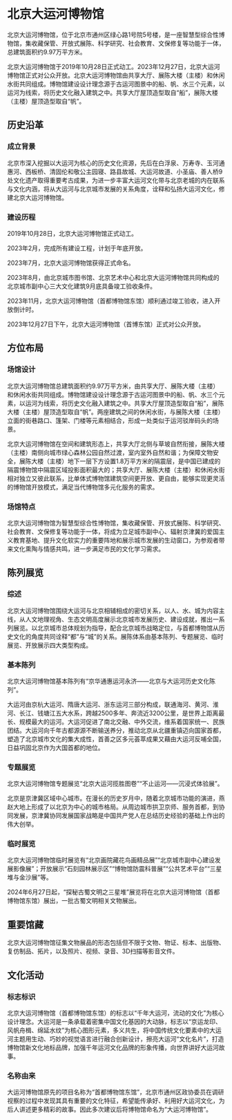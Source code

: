 # 北京大运河博物馆

北京大运河博物馆，位于北京市通州区绿心路1号院5号楼，是一座智慧型综合性博物馆，集收藏保管、开放式展陈、科学研究、社会教育、文保修复等功能于一体，总建筑面积约9.97万平方米。

北京大运河博物馆于2019年10月28日正式动工。2023年12月27日，北京大运河博物馆正式对公众开放。北京大运河博物馆由共享大厅、展陈大楼（主楼）和休闲水街共同组成。博物馆建设设计理念源于古运河图景中的船、帆、水三个元素，以运河为线索，将历史文化融入建筑之中。共享大厅屋顶造型取自“船”，展陈大楼（主楼）屋顶造型取自“帆”。

## 历史沿革

### 成立背景

北京市深入挖掘以大运河为核心的历史文化资源，先后在白浮泉、万寿寺、玉河通惠河、西板桥、清固伦和敬公主园寝、路县故城、大运河故道、小圣庙、善人桥9处文化遗产取得重要考古成果，为进一步丰富大运河文化带与北京老城的内在联系与文化内涵，将从大运河与北京城市发展的关系角度，诠释和弘扬大运河文化，修建北京大运河博物馆。

### 建设历程

2019年10月28日，北京大运河博物馆正式动工。

2023年2月，完成所有建设工程，计划于年底开放。

2023年7月，北京大运河博物馆获得正式命名。

2023年8月，由北京城市图书馆、北京艺术中心和北京大运河博物馆共同构成的北京城市副中心三大文化建筑9月底具备竣工验收条件。

2023年11月，北京大运河博物馆（首都博物馆东馆）顺利通过竣工验收，进入开放倒计时。

2023年12月27日下午，北京大运河博物馆（首博东馆）正式对公众开放。

## 方位布局

### 场馆设计

北京大运河博物馆总建筑面积约9.97万平方米，由共享大厅、展陈大楼（主楼）和休闲水街共同组成。博物馆建设设计理念源于古运河图景中的船、帆、水三个元素，以运河为线索，将历史文化融入建筑之中。共享大厅屋顶造型取自“船”，展陈大楼（主楼）屋顶造型取自“帆”。两座建筑之间的休闲水街，与展陈大楼（主楼）立面的街巷路口、篷架、门楼等元素相结合，形成一处类似于运河驳岸码头的场景。

北京大运河博物馆在空间和建筑形态上，共享大厅北侧与草坡自然衔接，展陈大楼（主楼）南侧向城市绿心森林公园自然过渡，室内室外自然和谐；为保障文物安全，展陈大楼（主楼）地下一层下方设置1.8万平方米的隔震层，是中国已建成的隔震博物馆中隔震区域投影面积最大的；共享大厅、展陈大楼（主楼）和休闲水街相对独立又彼此联系，比单体式博物馆建筑空间更开放、更自由，能够实现更灵活的博物馆开放模式，满足当代博物馆多元化服务的需求。

### 场馆特点

北京大运河博物馆为智慧型综合性博物馆，集收藏保管、开放式展陈、科学研究、社会教育、文保修复等功能于一体，将成为立足城市副中心、辐射京津冀的爱国主义教育基地、提升文化软实力的重要阵地和展示城市发展的生动窗口，为参观者带来文化熏陶与情感共鸣，进一步满足市民的文化学习需求。

## 陈列展览

### 综述

北京大运河博物馆围绕大运河与北京相辅相成的密切关系，以人、水、城为内容主线，从人文地理视角、生态文明高度展示北京城市发展历史、建设成就，推出一系列展览。以北京城市总体规划为指导，配合北京城市战略定位，与首都博物馆从历史文化的角度共同诠释“都”与“城”的关系。展陈体系由基本陈列、专题展览、临时展览、开放展示四大类型构成。

### 基本陈列

北京大运河博物馆基本陈列有“京华通惠运河永济——北京与大运河历史文化陈列”。

大运河由京杭大运河、隋唐大运河、浙东运河三部分构成，联通海河、黄河、淮河、长江、钱塘江五大水系，跨越2500多年、奔流近3200公里，是世界上距离最长、规模最大的运河。大运河促进了南北交融、中外交流，维系着国家统一、民族团结。大运河向千年古都源源不断输送养分，推动北京从北疆重镇迈向国家首都，塑造了北京城市文化的集大成性，首善之区多元荟萃成果又藉由大运河反哺全国，日益巩固北京作为大国首都的地位。

### 专题展览

北京大运河博物馆专题展览“北京大运河揽胜图卷”“不止运河——沉浸式体验展”。

北京是京津冀区域中心城市。在漫长的历史岁月中，随着北京城市功能的演进，燕赵大地上形成了以北京为中心的城市格局。从周边城市拱卫京师、服务首都，到协同发展，京津冀协同发展国家战略是中国共产党人在总结历史经验的基础上作出的伟大创举。

### 临时展览

北京大运河博物馆临时展览有“北京画院藏花鸟画精品展”“北京城市副中心建设发展影像展”；开放展示“石刻园林展示区”“博物馆防震科普展”“公共艺术平台”“三星堆与金沙展”等。

2024年6月27日起，“探秘古蜀文明之三星堆”展览将在北京大运河博物馆（首都博物馆东馆）展出，一批古蜀文明相关文物展出。

## 重要馆藏

北京大运河博物馆征集文物展品的形态包括但不限于文物、物证、标本、出版物、复仿制品、拓片，以及照片、视频、录音、3D扫描等影音文件。

## 文化活动

### 标志标识

北京大运河博物馆（首都博物馆东馆）的标志以“千年大运河，流动的文化”为核心设计理念。大运河是一条承载着密集中国文化基因的大动脉，标志以“京运龙印、风帆舟楫、绵延水纹”为核心图形元素，多义共生，将中国传统文化要素中的大运河主题用生动、巧妙的视觉语言进行融合创新设计，擦亮大运河“文化名片”，打造博物馆新文化地标品牌，加强千年运河文化品牌的形象传播，向世界讲好大运河故事。

### 名称由来

大运河博物馆原先的项目名称为“首都博物馆东馆”，北京市通州区政协委员在调研视察的过程中发现其具有重要的文化特征，希望能传承好、利用好大运河文化，为后人讲述更多精彩的故事。因此多次建议后将博物馆命名为“大运河博物馆”。